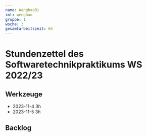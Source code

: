 ```yaml
---
name: WenghaoBi
imt: wenghao
gruppe: 1
woche: 3
gesamtarbeitszeit: 6h
---
```


# Stundenzettel des Softwaretechnikpraktikums WS 2022/23

## Werkzeuge
  - 2023-11-4  3h
  - 2023-11-5  3h
## Backlog
